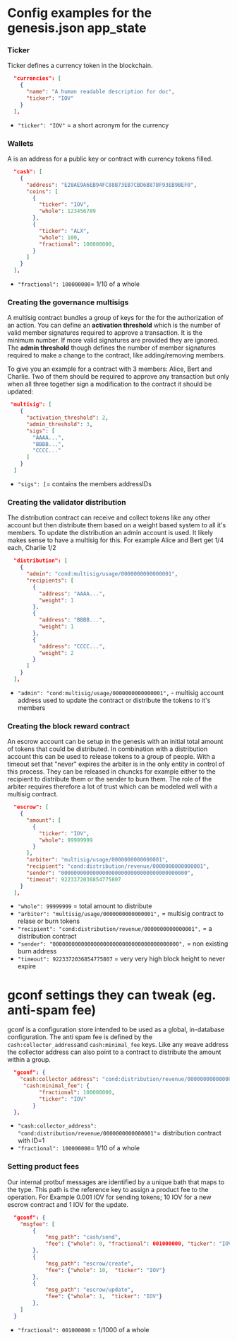 # Config examples for the genesis.json app_state

### Ticker
Ticker defines a currency token in the blockchain.
```json
  "currencies": [
    {
      "name": "A human readable description for doc",
      "ticker": "IOV"
    }
  ],
```
* `"ticker": "IOV"` = a short acronym for the currency

### Wallets
A is an address for a public key or contract with currency tokens filled.
```json
  "cash": [
    {
      "address": "E28AE9A6EB94FC88B73EB7CBD6B87BF93EB9BEF0",
      "coins": [
        {
          "ticker": "IOV",
          "whole": 123456789
        },
        {
          "ticker": "ALX",
          "whole": 100,
          "fractional": 100000000,
        }
      ]
    }
  ],
```
* `"fractional": 100000000`= 1/10 of a whole
### Creating the governance multisigs
A multisig contract bundles a group of keys for the for the authorization of an action. 
You can define an **activation threshold** which is the number of valid member signatures required to approve a transaction.
It is the minimum number. If more valid signatures are provided they are ignored.
The **admin threshold** though defines the number of member signatures required to make a change to the contract, like adding/removing members.

To give you an example for a contract with 3 members: Alice, Bert and Charlie. Two of them should be required to approve any transaction but
only when all three together sign a modification to the contract it should be updated:

```json
 "multisig": [
    {
      "activation_threshold": 2,
      "admin_threshold": 3,
      "sigs": [
        "AAAA...",
        "BBBB...",
        "CCCC..."
      ]
    }
  ]
```
* `"sigs": [`= contains the members addressIDs

### Creating the validator distribution
The distribution contract can receive and collect tokens like any other account but then distribute them
based on a weight based system to all it's members. To update the distribution an admin account is used.
It likely makes sense to have a multisig for this. 
For example Alice and Bert get 1/4 each, Charlie 1/2

```json
  "distribution": [
    {
      "admin": "cond:multisig/usage/0000000000000001",
      "recipients": [
        {
          "address": "AAAA...",
          "weight": 1
        },
        {
          "address": "BBBB...",
          "weight": 1
        },
        {
          "address": "CCCC...",
          "weight": 2
        }
      ]
    }
  ],

```
* `"admin": "cond:multisig/usage/0000000000000001",` - multisig account address used to update the contract or distribute
    the tokens to it's members
    
### Creating the block reward contract
An escrow account can be setup in the genesis with an initial total amount of tokens that could be distributed.
In combination with a distribution account this can be used to release tokens to a group of people. With a timeout
set that "never" expires the arbiter is in the only entity in control of this process. They can be released in chuncks
for example either to the recipient to distribute them or the sender to burn them.
The role of the arbiter requires therefore a lot of trust which can be modeled well with a multisig contract.     

```json
  "escrow": [
    {
      "amount": [
        {
          "ticker": "IOV",
          "whole": 99999999
        }
      ],
      "arbiter": "multisig/usage/0000000000000001",
      "recipient": "cond:distribution/revenue/0000000000000001",
      "sender": "0000000000000000000000000000000000000000",
      "timeout": 9223372036854775807
    }
  ],
```

* `"whole": 99999999` = total amount to distribute
* `"arbiter": "multisig/usage/0000000000000001",` = multisig contract to relase or burn tokens
* `"recipient": "cond:distribution/revenue/0000000000000001",` = a distribution contract
* `"sender": "0000000000000000000000000000000000000000",` = non existing burn address
* `"timeout": 9223372036854775807` = very very high block height to never expire


# gconf settings they can tweak (eg. anti-spam fee)
gconf is a configuration store intended to be used as a global, in-database configuration. The anti spam fee is
defined by the `cash:collector_address`and `cash:minimal_fee` keys. Like any weave address the collector address
can also point to a contract to distribute the amount within a group.
 
```json
  "gconf": {
    "cash:collector_address": "cond:distribution/revenue/0000000000000001",
     "cash:minimal_fee": {
          "fractional": 100000000,
          "ticker": "IOV"
        }
  },
```
* `"cash:collector_address": "cond:distribution/revenue/0000000000000001"`= distribution contract with ID=1
* `"fractional": 100000000`= 1/10 of a whole

### Setting product fees
Our internal protbuf messages are identified by a unique bath that maps to the type. This path is the reference key to assign
a product fee to the operation.
For Example 0.001 IOV for sending tokens; 10 IOV for a new escrow contract and 1 IOV for the update.
 
```json
  "gconf": {
	"msgfee": [
		{
			"msg_path": "cash/send",
			"fee": {"whole": 0, "fractional": 001000000, "ticker": "IOV"}
		},
		{
			"msg_path": "escrow/create",
			"fee": {"whole": 10,  "ticker": "IOV"}
		},
		{
			"msg_path": "escrow/update",
			"fee": {"whole": 1,  "ticker": "IOV"}
		},
	]
  }
```
*  `"fractional": 001000000` = 1/1000 of a whole